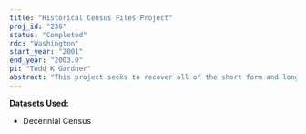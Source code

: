```yaml
---
title: "Historical Census Files Project"
proj_id: "236"
status: "Completed"
rdc: "Washington"
start_year: "2001"
end_year: "2003.0"
pi: "Todd K Gardner"
abstract: "This project seeks to recover all of the short form and long form microdata from the 1960, 1970, 1980, 1990 and 2000 decennial censuses and convert them to a unified modern computer environment.  When the project is completed, these data will be available within the Census Bureau and to qualified researchers.  In collaboration with the Center for Economic Studies (CES), we seek to make these files available within the Census Bureau for research purposes and for special tabulations.  To facilitate data extraction and to make time-series analysis easier, we plan to harmonize the data.  We also hope to develop an interface that will allow special tabulations and data extraction to be automated.  "
---
```


**Datasets Used:**

  - Decennial Census 

